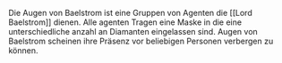 Die Augen von Baelstrom ist eine Gruppen von Agenten die [[Lord Baelstrom]] dienen. Alle agenten Tragen eine Maske in die eine unterschiedliche anzahl an Diamanten eingelassen sind.
Augen von Baelstrom scheinen ihre Präsenz vor beliebigen Personen verbergen zu können. 